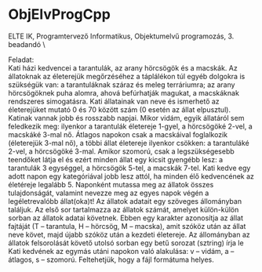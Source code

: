 # ObjElvProgCpp
ELTE IK, Programtervező Informatikus, Objektumelvű programozás, 3. beadandó \

Feladat: \
Kati házi kedvencei a tarantulák, az arany hörcsögök és a macskák. Az állatoknak az életerejük megőrzéséhez a táplálékon túl egyéb dolgokra is szükségük van: a tarantuláknak száraz és meleg terráriumra; az arany hörcsögöknek puha alomra, ahová befúrhatják magukat, a macskáknak rendszeres simogatásra. Kati állatainak van neve és ismerhető az életerejüket mutató 0 és 70 között szám (0 esetén az állat elpusztul). Katinak vannak jobb és rosszabb napjai. Mikor vidám, egyik állatáról sem feledkezik meg: ilyenkor a tarantulák életereje 1-gyel, a hörcsögöké 2-vel, a macskáké 3-mal nő. Átlagos napokon csak a macskáival foglalkozik (életerejük 3-mal nő), a többi állat életereje ilyenkor csökken: a tarantuláké 2-vel, a hörcsögöké 3-mal. Amikor szomorú, csak a legszükségesebb teendőket látja el és ezért minden állat egy kicsit gyengébb lesz: a tarantulák 3 egységgel, a hörcsögök 5-tel, a macskák 7-tel. Kati kedve egy adott napon egy kategóriával jobb lesz attól, ha minden élő kedvencének az életéreje legalább 5. Naponként mutassa meg az állatok összes tulajdonságát, valamint nevezze meg az egyes napok végén a legéletrevalóbb állat(oka)t! Az állatok adatait egy szöveges állományban találjuk. Az első sor tartalmazza az állatok számát, amelyet külön-külön sorban az állatok adatai követnek. Ebben egy karakter azonosítja az állat fajtáját (T – tarantula, H – hörcsög, M – macska), amit szóköz után az állat neve követ, majd újabb szóköz után a kezdeti életereje. Az állományban az állatok felsorolását követő utolsó sorban egy betű sorozat (sztring) írja le Kati kedvének az egymás utáni napokon való alakulása: v – vidám, a – átlagos, s – szomorú. Feltehetjük, hogy a fájl formátuma helyes.
